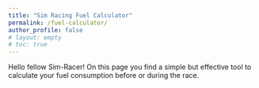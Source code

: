 ```yaml
---
title: "Sim Racing Fuel Calculator"
permalink: /fuel-calculator/
author_profile: false
# layout: empty
# toc: true
---
```

<!-- # Hello World -->
Hello fellow Sim-Racer! On this page you find a simple but effective tool to calculate your fuel consumption before or during the race.

<html>
  <head>
    <title>Fuel Calculation</title>
    <!-- <link href="https://fonts.googleapis.com/css?family=Roboto:300,400,500,700" rel="stylesheet">
    <link rel="stylesheet" href="https://use.fontawesome.com/releases/v5.5.0/css/all.css" integrity="sha384-B4dIYHKNBt8Bc12p+WXckhzcICo0wtJAoU8YZTY5qE0Id1GSseTk6S+L3BlXeVIU" crossorigin="anonymous"> -->
    <style>
      /* .testbox {
      display: flex;
      justify-content: center;
      align-items: center;
      height: inherit;
      padding: 20px;
      } */
      .colums {
      display:flex;
      justify-content:space-between;
      flex-direction:row;
      flex-wrap:wrap;
      align-items: flex-end;
      }
      .colums div {
      width:48%;
      }
      .times {
      display:flex;
      justify-content:space-between;
      flex-direction:row;
      flex-wrap:wrap;
      }
      .times input {
      width:32%;
      }
        .radio-toolbar {
        margin: 30px;
        }

        .radio-toolbar input[type="radio"] {
        opacity: 0;
        position: fixed;
        width: 0;
        }

        .radio-toolbar label {
            display: inline-block;
            width: 125px;
            color: #eaeaea;
            background-color: #252a34;
            padding: 10px 20px;
            font-family: sans-serif, Arial;
            font-size: 18px;
            border: 2px solid #444;
            border-radius: 4px;
        }

        .radio-toolbar label:hover {
        background-color: #699ea0;
        }

        .radio-toolbar input[type="radio"]:checked + label {
            background-color: #8cd2d5;
            <!-- border-color: #4c4; -->
        }

        .cent {
            width: 45%;
            margin: 0 auto;
        }

        #lapstotal, #timeleft {
            flex: 0 0 50%;
        }
    </style>
  </head>
  <body>
    <div class="testbox">
      <form action="/" name="myform">
        <!-- <div class="banner">
          <h1>Fuel Calculation</h1>
        </div> -->
        <div class="radio-toolbar">
            <div class="cent">
                <input id="choosetime" type="radio" name="select" onclick="swap();" checked/>
                <label for="choosetime">Minutes</label>
                <input id="chooselaps" type="radio" name="select" onclick="swap();" value="Laps"/>
                <label for="chooselaps">Laps</label>
            </div>
        </div>
        <div class="item">
            <label for="duration" id="durationlabel">Race length (in minutes)</label>
            <input id="duration" type="number" name="duration" onchange="calculate()"/>
        </div>
        <div class="times">
            <div class="item">
            <label for="laptime">Lap time</label>
            <input id="tmin" type="number" name="tmin" placeholder="1" onchange="calculate();"/>
            <input id="tsec" type="number" name="tsec" placeholder="28" onchange="calculate();"/>
            <input id="tms" type="number" name="tms" placeholder="500" onchange="calculate();"/>
            </div>
        </div>
        <div class="item">
          <label for="lapfuel">Fuel/Lap</label>
          <input id="lapfuel" type="text" name="lapfuel" placeholder="e.g. 2.48" onchange="calculate();"/>
        </div>
        <div class="colums">
            <div class="item">
            <label for="lapstotal">Total laps</label>
            <input id="lapstotal" type="text" name="lapstotal" value="0" readonly="readonly"/>
            </div>
            <div class="item">
            <label for="timeleft">Time left (when starting last lap)</label>
            <input id="timeleft" type="text" name="timeleft" value="-" readonly="readonly"/>
            </div>
        </div>
        <div class="results">
            <label for="fueltotal">Total fuel</label>
            <input id="fueltotal" type="text" name="fueltotal" value="0" readonly="readonly"/>
            <label for="outlaptotal">Incl. full outlap</label>
            <input id="outlaptotal" type="text" name="outlaptotal" value="0" readonly="readonly"/>
        </div>
      </form>
    </div>
    <script type="text/javascript">
        function updateValues(lapstotal, timeleft, fueltotal, outlaptotal) {
            document.myform.lapstotal.value = lapstotal.toFixed(0);
            document.myform.timeleft.value = timeleft;
            document.myform.fueltotal.value = fueltotal.toFixed(2);
            document.myform.outlaptotal.value = outlaptotal.toFixed(2);
        }
        function swap() {
            if (document.myform.choosetime.checked) {
                document.getElementById("durationlabel").innerHTML = "Race length (in minutes)";
            } else {
                document.getElementById("durationlabel").innerHTML = "Number of laps";
            }
        }
        function calculate() {
            
            var duration = parseFloat(document.myform.duration.value);
            var tmin = parseFloat(document.myform.tmin.value);
            var tsec = parseFloat(document.myform.tsec.value);
            var tms = parseFloat(document.myform.tms.value);
            var lapfuel = parseFloat(document.myform.lapfuel.value.replace(',', '.'));
            var arr = [duration, tmin, tsec, lapfuel]
            for (i=0; i < arr.length; i++) {
                if (Number.isNaN(arr[i])) {
                    updateValues(0, "-", 0, 0);
                    return;
                }
            }

            var totallaps = 0;
            var timeleft = "-";
            if (document.myform.choosetime.checked) {
                var minutes = duration;
                var raceseconds = minutes * 60;
                var lapseconds = tmin * 60 + tsec + parseFloat("0."+tms.toString());
                var lapratio = raceseconds / lapseconds;
                var secondsleft = Math.round(lapseconds * (lapratio - Math.floor(lapratio)));
                var minutesleft = Math.floor(secondsleft / 60);

                timeleft = minutesleft.toString() + "m " + (secondsleft % 60).toString() + "s";
                totallaps = Math.ceil(lapratio);
            } else {
                totallaps = duration;
            }
            
            updateValues(totallaps, timeleft, totallaps*lapfuel, totallaps*lapfuel+lapfuel);
        }
    </script>
  </body>
</html>